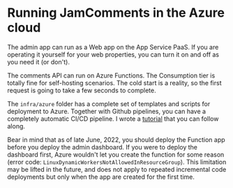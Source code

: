 # Running JamComments in the Azure cloud

The admin app can run as a Web app on the App Service PaaS. If you are operating it yourself for your web properties, you can turn it on and off as you need it (or don't).

The comments API can run on Azure Functions. The Consumption tier is totally fine for self-hosting scenarios. The cold start is a reality, so the first request is going to take a few seconds to complete.

The `infra/azure` folder has a complete set of templates and scripts for deployment to Azure. Together with Github pipelines, you can have a completely automatic CI/CD pipeline. I wrote a [tutorial](https://tomaskohl.com/code/2022/automated-deployment-linux-azure-functions-app/) that you can follow along.

Bear in mind that as of late June, 2022, you should deploy the Function app before you deploy the admin dashboard. If you were to deploy the dashboard first, Azure wouldn't let you create the function for some reason (error code: `LinuxDynamicWorkersNotAllowedInResourceGroup`). This limitation may be lifted in the future, and does not apply to repeated incremental code deployments but only when the app are created for the first time.
